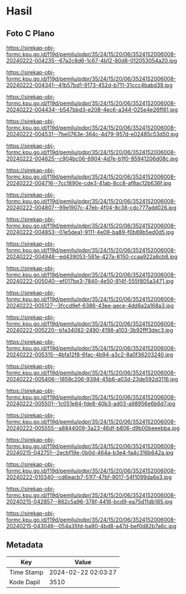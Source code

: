 # Hasil

## Foto C Plano

https://sirekap-obj-formc.kpu.go.id/f19d/pemilu/pdpr/35/24/15/20/06/3524152006008-20240222-004235--67a2c8d6-1c67-4b12-80d8-012053054a20.jpg

https://sirekap-obj-formc.kpu.go.id/f19d/pemilu/pdpr/35/24/15/20/06/3524152006008-20240222-004341--41b57bd1-9173-452d-b711-31ccc4babd39.jpg

https://sirekap-obj-formc.kpu.go.id/f19d/pemilu/pdpr/35/24/15/20/06/3524152006008-20240222-004434--b547bbd3-e208-4ec6-a344-025e4e26ff81.jpg

https://sirekap-obj-formc.kpu.go.id/f19d/pemilu/pdpr/35/24/15/20/06/3524152006008-20240222-004531--7be0763e-364c-4d79-957d-e02485c53d50.jpg

https://sirekap-obj-formc.kpu.go.id/f19d/pemilu/pdpr/35/24/15/20/06/3524152006008-20240222-004625--c904bc06-6904-4d7e-b1f0-85941206d08c.jpg

https://sirekap-obj-formc.kpu.go.id/f19d/pemilu/pdpr/35/24/15/20/06/3524152006008-20240222-004716--7cc1890e-cde3-41ab-8cc8-af8ac12b636f.jpg

https://sirekap-obj-formc.kpu.go.id/f19d/pemilu/pdpr/35/24/15/20/06/3524152006008-20240222-004807--99e1907c-47eb-4f04-8c38-cdc777add026.jpg

https://sirekap-obj-formc.kpu.go.id/f19d/pemilu/pdpr/35/24/15/20/06/3524152006008-20240222-004853--01e5dea1-9111-4e09-ba89-f0b69b5ed0d5.jpg

https://sirekap-obj-formc.kpu.go.id/f19d/pemilu/pdpr/35/24/15/20/06/3524152006008-20240222-004948--ed439053-581e-427a-8150-ccaa922a8cb8.jpg

https://sirekap-obj-formc.kpu.go.id/f19d/pemilu/pdpr/35/24/15/20/06/3524152006008-20240222-005040--ef017be3-7840-4e50-814f-555f805a3471.jpg

https://sirekap-obj-formc.kpu.go.id/f19d/pemilu/pdpr/35/24/15/20/06/3524152006008-20240222-005127--3fccd9ef-6386-43ee-aece-4dd6a2a168a3.jpg

https://sirekap-obj-formc.kpu.go.id/f19d/pemilu/pdpr/35/24/15/20/06/3524152006008-20240222-005220--b1a34082-2490-4198-a103-3b92fff3dec3.jpg

https://sirekap-obj-formc.kpu.go.id/f19d/pemilu/pdpr/35/24/15/20/06/3524152006008-20240222-005315--4bfa12f8-6fac-4b94-a3c2-8a0f36203240.jpg

https://sirekap-obj-formc.kpu.go.id/f19d/pemilu/pdpr/35/24/15/20/06/3524152006008-20240222-005406--1859c206-9394-45b6-a03d-23de592d3116.jpg

https://sirekap-obj-formc.kpu.go.id/f19d/pemilu/pdpr/35/24/15/20/06/3524152006008-20240222-005501--1c051e84-fde8-40b3-ad03-a98956e6b6d7.jpg

https://sirekap-obj-formc.kpu.go.id/f19d/pemilu/pdpr/35/24/15/20/06/3524152006008-20240222-005555--a8844009-3a23-46df-b806-d9b00beeebba.jpg

https://sirekap-obj-formc.kpu.go.id/f19d/pemilu/pdpr/35/24/15/20/06/3524152006008-20240215-042751--2ecbf19e-0b0d-464a-b3e4-fa4c316b642a.jpg

https://sirekap-obj-formc.kpu.go.id/f19d/pemilu/pdpr/35/24/15/20/06/3524152006008-20240222-010340--cd6eacb7-51f7-47bf-9017-54f1099da6e3.jpg

https://sirekap-obj-formc.kpu.go.id/f19d/pemilu/pdpr/35/24/15/20/06/3524152006008-20240215-042857--862c5a96-378f-4416-bcd9-ea75d11db185.jpg

https://sirekap-obj-formc.kpu.go.id/f19d/pemilu/pdpr/35/24/15/20/06/3524152006008-20240215-043046--054a35fd-ba90-4bd8-a47d-bef0d82b7a6c.jpg


## Metadata

| Key        | Value               |
| ---------- | ------------------- |
| Time Stamp | 2024-02-22 02:03:27 |
| Kode Dapil | 3510                |



